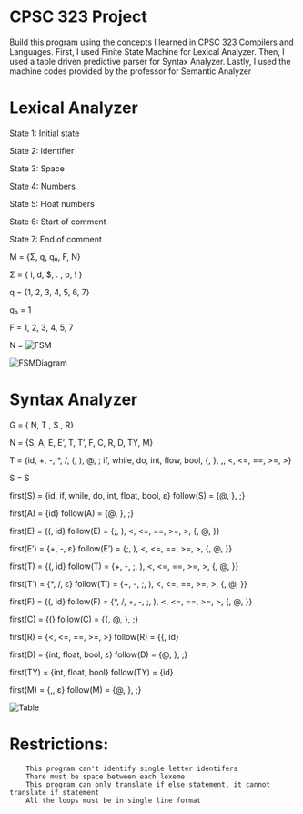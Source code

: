 # CPSC 323 Project

Build this program using the concepts I learned in CPSC 323 Compilers and Languages. First, I used Finite State Machine for Lexical Analyzer. Then, I used a table driven predictive parser for Syntax Analyzer. Lastly, I used the machine codes provided by the professor for Semantic Analyzer

# Lexical Analyzer
State 1: Initial state

State 2: Identifier 

State 3: Space

State 4: Numbers

State 5: Float numbers

State 6: Start of comment

State 7: End of comment

M = {Σ, q, q₀, F, N}

Σ = { i, d, $, . , o, ! }

q = {1, 2, 3, 4, 5, 6, 7}

q₀ = 1

F = 1, 2, 3, 4, 5, 7

N = ![FSM](https://user-images.githubusercontent.com/48542636/71569416-cc023300-2a83-11ea-90cf-393b6d784489.png) 

![FSMDiagram](https://user-images.githubusercontent.com/48542636/71569524-8db94380-2a84-11ea-95da-57b69078ae5c.png)

# Syntax Analyzer
G = { N, T , S , R}

N = {S, A, E, E’, T, T’, F, C, R, D, TY, M}

T = {id, +, -, *, /, (, ), @, ; if, while, do, int, flow, bool, {, }, ,, <, <=, ==, >=, >}

S = S

first(S) = {id, if, while, do, int, float, bool, ε}	follow(S) = {@, }, ;}

first(A) = {id}						follow(A) = {@, }, ;}

first(E) = {(, id}					follow(E) = {;, ), <, <=, ==, >=, >, {, @, }}

first(E’) = {+, -, ε}				        follow(E’) = {;, ), <, <=, ==, >=, >, {, @, }}

first(T) = {(, id}				        follow(T) = {+, -, ;, ), <, <=, ==, >=, >, {, @, }}

first(T’) = {*, /, ε}			                follow(T’) = {+, -, ;, ), <, <=, ==, >=, >, {, @, }}

first(F) = {(, id}				        follow(F) = {*, /, +, -, ;, ), <, <=, ==, >=, >, {, @, }}

first(C) = {(}				                follow(C) = {{, @, }, ;}

first(R) = {<, <=, ==, >=, >}		                follow(R) = {{, id}

first(D) = {int, float, bool, ε}		        follow(D) = {@, }, ;}

first(TY) = {int, float, bool}		                follow(TY) = {id}

first(M) = {,, ε}				        follow(M) = {@, }, ;}

![Table](https://user-images.githubusercontent.com/48542636/71569672-96f6e000-2a85-11ea-82f3-0b99ae76bdc7.png)


# Restrictions:
        This program can't identify single letter identifers
        There must be space between each lexeme
        This program can only translate if else statement, it cannot translate if statement
        All the loops must be in single line format
